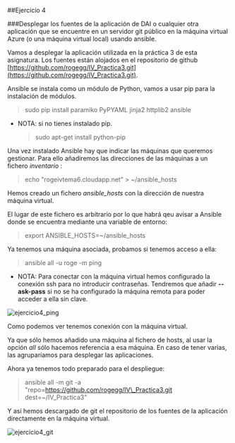 ##Ejercicio 4

###Desplegar los fuentes de la aplicación de DAI o cualquier otra aplicación que se encuentre en un servidor git público en la máquina virtual Azure (o una máquina virtual local) usando ansible.

Vamos a desplegar la aplicación utilizada en la práctica 3 de esta asignatura. Los fuentes están alojados en el repositorio de github [https://github.com/rogegg/IV_Practica3.git](https://github.com/rogegg/IV_Practica3.git).

Ansible se instala como un módulo de Python, vamos a usar pip para la instalación de módulos.

> sudo pip install paramiko PyPYAML jinja2 httplib2 ansible

- NOTA: si no tienes instalado pip.
	> sudo apt-get install python-pip

Una vez instalado Ansible hay que indicar las máquinas que queremos gestionar. Para ello añadiremos las direcciones de las máquinas a un fichero *inventario* :

> echo "rogeivtema6.cloudapp.net" > ~/ansible\_hosts

Hemos creado un fichero *ansible_hosts* con la dirección de nuestra máquina virtual.

El lugar de este fichero es arbitrario por lo que habrá qeu avisar a Ansible donde se encuentra mediante una variable de entorno:

> export ANSIBLE\_HOSTS=~/ansible\_hosts

Ya tenemos una máquina asociada, probamos si tenemos acceso a ella:

> ansible all -u roge -m ping


- NOTA: Para conectar con la máquina virtual hemos configurado la conexión ssh para no introducir contraseñas. Tendremos que añadir **--ask-pass** si no se ha configurado la máquina remota para poder acceder a ella sin clave.


![ejercicio4_ping](https://raw.github.com/rogegg/IV-GII-13-14/master/Tema6/capturas/ej4_ping.png)



Como podemos ver tenemos conexión con la máquina virtual.

Ya que sólo hemos añadido una máquina al fichero de hosts, al usar la opción *all* sólo hacemos referencia a esa máquina. En caso de tener varias, las agruparíamos para desplegar las aplicaciones.

Ahora ya tenemos todo preparado para el despliegue:
> ansible all -m git -a "repo=https://github.com/rogegg/IV\_Practica3.git dest=~/IV\_Practica3"

Y así hemos descargado de git el repositorio de los fuentes de la aplicación directamente en la máquina virtual.


![ejercicio4_git](https://raw.github.com/rogegg/IV-GII-13-14/master/Tema6/capturas/ej4_git.png)
